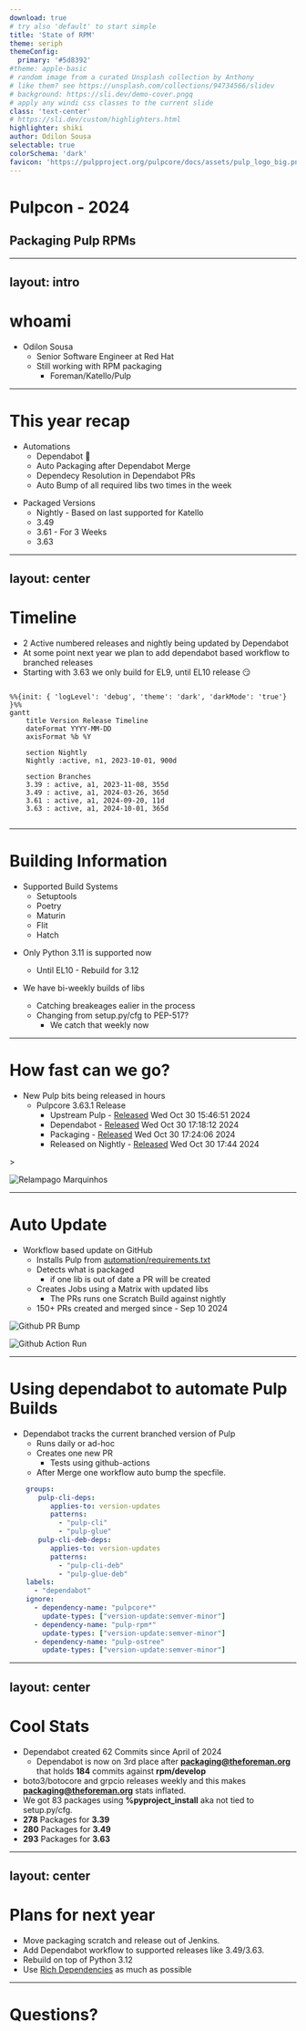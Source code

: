 ```yaml
---
download: true
# try also 'default' to start simple
title: 'State of RPM'
theme: seriph
themeConfig:
  primary: '#5d8392'
#theme: apple-basic
# random image from a curated Unsplash collection by Anthony
# like them? see https://unsplash.com/collections/94734566/slidev
# background: https://sli.dev/demo-cover.pngq
# apply any windi css classes to the current slide
class: 'text-center'
# https://sli.dev/custom/highlighters.html
highlighter: shiki
author: Odilon Sousa
selectable: true
colorSchema: 'dark'
favicon: 'https://pulpproject.org/pulpcore/docs/assets/pulp_logo_big.png'
---
```


# Pulpcon - 2024

## Packaging Pulp RPMs

---
layout: intro
---

# whoami

- Odilon Sousa
  - Senior Software Engineer at Red Hat
  - Still working with RPM packaging
    - Foreman/Katello/Pulp

---

# This year recap

<div grid="~ cols-2 gap-2" m="-t-2">
<div v-click>

- Automations
  - Dependabot 🤖
  - Auto Packaging after Dependabot Merge
  - Dependecy Resolution in Dependabot PRs
  - Auto Bump of all required libs two times in the week

</div>

<div v-click>

- Packaged Versions
  - Nightly - Based on last supported for Katello
  - 3.49
  - 3.61 - For 3 Weeks
  - 3.63

</div>
</div>

---
layout: center
---
# Timeline

<div v-click>

* 2 Active numbered releases and nightly being updated by Dependabot
* At some point next year we plan to add dependabot based workflow to branched releases
* Starting with 3.63 we only build for EL9, until EL10 release 😏

</div>

<div v-click>

```mermaid

%%{init: { 'logLevel': 'debug', 'theme': 'dark', 'darkMode': 'true'} }%%
gantt
    title Version Release Timeline
    dateFormat YYYY-MM-DD
    axisFormat %b %Y

    section Nightly
    Nightly :active, n1, 2023-10-01, 900d

    section Branches
    3.39 : active, a1, 2023-11-08, 355d
    3.49 : active, a1, 2024-03-26, 365d
    3.61 : active, a1, 2024-09-20, 11d
    3.63 : active, a1, 2024-10-01, 365d


```

</div>

---

# Building Information

<div grid="~ cols-2 gap-2" m="-t-2">
<div v-click>

- Supported Build Systems
  - Setuptools
  - Poetry
  - Maturin
  - Flit
  - Hatch

</div>

<div v-click>

* Only Python 3.11 is supported now
  * Until EL10 - Rebuild for 3.12

* We have bi-weekly builds of libs
  * Catching breakeages ealier in the process
  * Changing from setup.py/cfg to PEP-517? 
    * We catch that weekly now



</div>
</div>

---

# How fast can we go?

<div grid="~ cols-2 gap-2" m="-t-2">
<div v-click>


* New Pulp bits being released in hours
  * Pulpcore 3.63.1 Release
    * Upstream Pulp - [Released](https://github.com/pulp/pulpcore/commit/570950de0aa6c262e99b33792913a706a671fc5c) Wed Oct 30 15:46:51 2024
    * Dependabot - [Released](https://github.com/theforeman/pulpcore-packaging/commit/231f789dfd3490b84bb52a91f70aadeabe058889) Wed Oct 30 17:18:12 2024
    * Packaging - [Released](https://github.com/theforeman/pulpcore-packaging/pull/1419) Wed Oct 30 17:24:06 2024
    * Released on Nightly - [Released](https://copr.fedorainfracloud.org/coprs/g/theforeman/pulpcore-nightly-staging/build/8191052/) Wed Oct 30 17:44 2024

</div>

<div v-click>>

![Relampago Marquinhos](https://media1.tenor.com/m/l6CJxGWdYAoAAAAd/speed-i-am-speed.gif)

</div>

</div>

---

# Auto Update

<div grid="~ cols-2 gap-2" m="-t-8">
<div v-click>


* Workflow based update on GitHub
  * Installs Pulp from [automation/requirements.txt](https://github.com/theforeman/pulpcore-packaging/blob/rpm/develop/automation/requirements.txt)
  * Detects what is packaged
    * if one lib is out of date a PR will be created
  * Creates Jobs using a Matrix with updated libs
    * The PRs runs one Scratch Build against nightly
  * 150+ PRs created and merged since - Sep 10 2024
</div>

<div v-click>

![Github PR Bump](/images/update-bot-pulp.png)

![Github Action Run](/images/gh-action-run.png)

</div>
</div>


---

# Using dependabot to automate Pulp Builds

<div grid="~ cols-2 gap-2" m="-t-2">
<div v-click>

* Dependabot tracks the current branched version of Pulp
  * Runs daily or ad-hoc
  * Creates one new PR
    * Tests using github-actions
  * After Merge one workflow auto bump the specfile.


</div>


<div v-click>

```yaml  
    groups:
       pulp-cli-deps:
          applies-to: version-updates
          patterns:
            - "pulp-cli"
            - "pulp-glue"
       pulp-cli-deb-deps:
          applies-to: version-updates
          patterns:
            - "pulp-cli-deb"
            - "pulp-glue-deb"
    labels:
      - "dependabot"
    ignore:
      - dependency-name: "pulpcore*"
        update-types: ["version-update:semver-minor"]
      - dependency-name: "pulp-rpm*"
        update-types: ["version-update:semver-minor"]
      - dependency-name: "pulp-ostree"
        update-types: ["version-update:semver-minor"]
```

</div>

</div>


---
layout: center
---
# Cool Stats

* Dependabot created 62 Commits since April of 2024
  * Dependabot is now on 3rd place after **packaging@theforeman.org** that holds **184** commits against **rpm/develop**
* boto3/botocore and grpcio releases weekly and this makes **packaging@theforeman.org** stats inflated.
* We got 83 packages using **%pyproject_install** aka not tied to setup.py/cfg.
* **278** Packages for **3.39**
* **280** Packages for **3.49**
* **293** Packages for **3.63**


---
layout: center
---

# Plans for next year

* Move packaging scratch and release out of Jenkins.
* Add Dependabot workflow to supported releases like 3.49/3.63.
* Rebuild on top of Python 3.12
* Use [Rich Dependencies](https://docs.fedoraproject.org/en-US/packaging-guidelines/Python/#Automatically-generated-dependencies) as much as possible

---

# Questions?